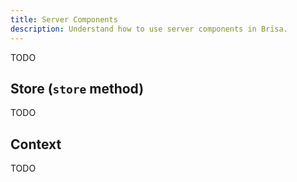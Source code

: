 ```yaml
---
title: Server Components
description: Understand how to use server components in Brisa.
---
```


TODO

## Store (`store` method)

TODO

## Context

TODO